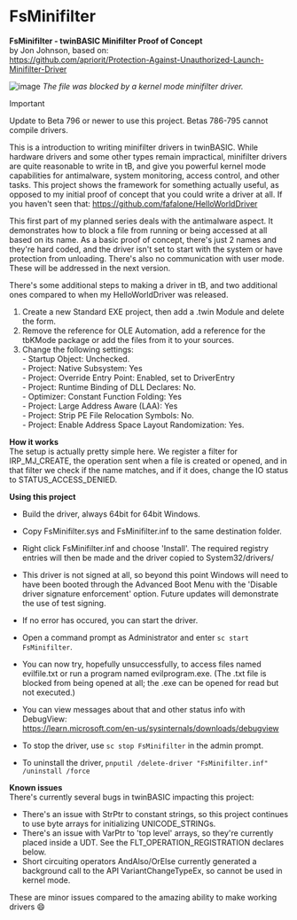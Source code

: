 # FsMinifilter

**FsMinifilter - twinBASIC Minifilter Proof of Concept**\
by Jon Johnson, based on:\
https://github.com/apriorit/Protection-Against-Unauthorized-Launch-Minifilter-Driver

![image](https://github.com/user-attachments/assets/60eb4c77-6750-47d2-a1a0-43608e92f437)
*The file was blocked by a kernel mode minifilter driver.*

>[!IMPORTANT]
>Update to Beta 796 or newer to use this project. Betas 786-795 cannot compile drivers.
                
This is a introduction to writing minifilter drivers in twinBASIC. While hardware drivers and some other types remain impractical, minifilter drivers are quite reasonable to write in tB, and give you powerful kernel mode capabilities for antimalware, system monitoring, access control, and other tasks. This project shows the framework for something actually  useful, as opposed to my initial proof of concept that you could write a driver at all. If you haven't seen that: https://github.com/fafalone/HelloWorldDriver

This first part of my planned series deals with the antimalware aspect. It demonstrates how to block a file from running or being accessed at all based on its name. As a basic proof of concept, there's just 2 names and they're hard coded, and the driver isn't set to start with the system or have protection from unloading. There's also no communication with user mode. These will be addressed in the next version.

There's some additional steps to making a driver in tB, and two additional ones compared to when my HelloWorldDriver was released.

1) Create a new Standard EXE project, then add a .twin Module and delete the form.
2) Remove the reference for OLE Automation, add a reference for the tbKMode package or add
    the files from it to your sources.
3) Change the following settings:\
       - Startup Object: Unchecked.\
       - Project: Native Subsystem: Yes\
       - Project: Override Entry Point: Enabled, set to DriverEntry\
       - Project: Runtime Binding of DLL Declares: No.\
       - Optimizer: Constant Function Folding: Yes\
       - Project: Large Address Aware (LAA): Yes\
       - Project: Strip PE File Relocation Symbols: No.\
       - Project: Enable Address Space Layout Randomization: Yes.
        
**How it works**\
The setup is actually pretty simple here. We register a filter for IRP_MJ_CREATE, the operation sent when a file is created or opened, and in that filter we check if the name matches, and if it does, change the IO status to STATUS_ACCESS_DENIED.

**Using this project**
- Build the driver, always 64bit for 64bit Windows.
- Copy FsMinifilter.sys and FsMinifilter.inf to the same destination folder.
- Right click FsMinifilter.inf and choose 'Install'. The required registry entries will then be made and the driver copied to System32/drivers/
- This driver is not signed at all, so beyond this point Windows will need to have been booted through the Advanced Boot Menu with the 'Disable driver signature enforcement' option. Future updates will demonstrate the use of test signing.
- If no error has occured, you can start the driver.
- Open a command prompt as Administrator and enter `sc start FsMinifilter`. 
- You can now try, hopefully unsuccessfully, to access files named evilfile.txt or run a program named evilprogram.exe. (The .txt file is blocked from being opened at all; the .exe can be opened for read but not executed.)
- You can view messages about that and other status info with DebugView:\
https://learn.microsoft.com/en-us/sysinternals/downloads/debugview

- To stop the driver, use `sc stop FsMinifilter` in the admin prompt.

- To uninstall the driver, `pnputil /delete-driver "FsMinifilter.inf" /uninstall /force`

**Known issues**\
There's currently several bugs in twinBASIC impacting this project: 
- There's an issue with StrPtr to constant strings, so this project continues to use byte arrays for initializing UNICODE_STRINGs.
- There's an issue with VarPtr to 'top level' arrays, so they're currently placed inside a UDT. See the FLT_OPERATION_REGISTRATION declares below.
- Short circuiting operators AndAlso/OrElse currently generated a background call to the API VariantChangeTypeEx, so cannot be used in kernel mode.
    
These are minor issues compared to the amazing ability to make working drivers 😄
